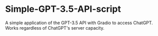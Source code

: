 # Simple-GPT-3.5-API-script
A simple application of the GPT-3.5 API with Gradio to access ChatGPT. Works regardless of ChatGPT's server capacity.
